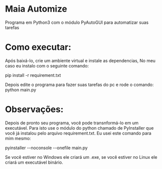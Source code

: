 # Maia Automize
Programa em Python3 com o módulo PyAutoGUI para automatizar suas tarefas 

# Como executar:
Após baixá-lo, crie um ambiente virtual e instale as dependencias,
No meu caso eu instalo com o seguinte comando: 

pip install -r requirement.txt

Depois edite o programa para fazer suas tarefas do pc e rode o comando:
python main.py


# Observações:
Depois de pronto seu programa, você pode transnformá-lo em um executável. 
Para isto use o módulo do python chamado de PyInstaller que você já instalou pelo arquivo requirement.txt.
Eu usei este comando para mim mesmo:

pyinstaller --noconsole --onefile main.py


Se você estiver no Windows ele criará um .exe, se você estiver no Linux ele criará um executável binário.
 
